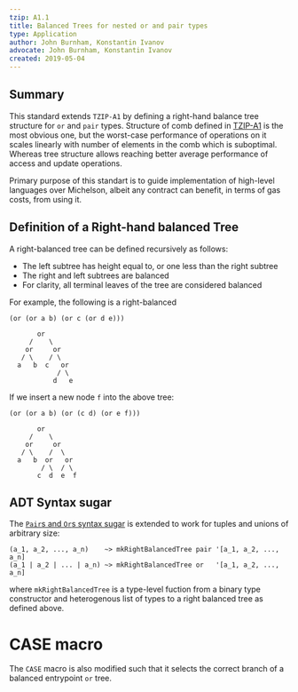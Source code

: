 ```yaml
---
tzip: A1.1
title: Balanced Trees for nested or and pair types
type: Application
author: John Burnham, Konstantin Ivanov
advocate: John Burnham, Konstantin Ivanov
created: 2019-05-04
---
```


## Summary

This standard extends `TZIP-A1` by defining a right-hand balance tree structure
for `or` and `pair` types. Structure of comb defined in
[TZIP-A1](A1.md#entrypoints) is the most obvious one, but the worst-case
performance of operations on it scales linearly with number of elements
in the comb which is suboptimal. Whereas tree structure allows reaching better
average performance of access and update operations.

Primary purpose of this standart is to guide implementation of high-level
languages over Michelson, albeit any contract can benefit, in terms of gas
costs, from using it.

## Definition of a Right-hand balanced Tree

A right-balanced tree can be defined recursively as follows:

- The left subtree has height equal to, or one less than the right subtree
- The right and left subtrees are balanced
- For clarity, all terminal leaves of the tree are considered balanced

For example, the following is a right-balanced

```
(or (or a b) (or c (or d e)))

       or
     /    \
    or     or
   / \    / \
  a   b  c   or
            / \
           d   e
```

If we insert a new node `f` into the above tree:

```
(or (or a b) (or (c d) (or e f)))

       or
     /    \
    or     or
   / \    /  \
  a   b  or   or
        / \  / \
       c  d  e  f
```

## ADT Syntax sugar

The [`Pair`s and `Or`s syntax sugar](A1.md#pairs-and-ors-syntax-sugar) is
extended to work for tuples and unions of arbitrary size:

```
(a_1, a_2, ..., a_n)    ~> mkRightBalancedTree pair '[a_1, a_2, ..., a_n]
(a_1 | a_2 | ... | a_n) ~> mkRightBalancedTree or   '[a_1, a_2, ..., a_n]
```

where `mkRightBalancedTree` is a type-level fuction from a binary type constructor
and heterogenous list of types to a right balanced tree as defined above.

# CASE macro

The `CASE` macro is also modified such that it selects the correct branch of
a balanced entrypoint `or` tree.
